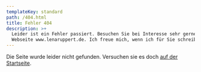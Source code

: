 ```yaml
---
templateKey: standard
path: /404.html
title: Fehler 404
description: >+
  Leider ist ein Fehler passiert. Besuchen Sie bei Interesse sehr gerne meine
  Webseite www.lenaruppert.de. Ich freue mich, wenn ich für Sie schreiben darf.
---
```


Die Seite wurde leider nicht gefunden. Versuchen sie es doch [auf der Startseite](/).
